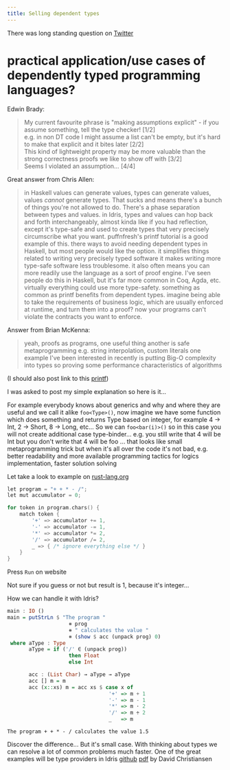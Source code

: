 ```yaml
---
title: Selling dependent types
---
```


There was long standing question on [Twitter](https://twitter.com/lenadroid/status/577058060860071937)

practical application/use cases of dependently typed programming languages?
===========================================================================


Edwin Brady:

> My current favourite phrase is "making assumptions explicit" - if you assume something, tell the type checker! [1/2] <br/>
> e.g. in non DT code I might assume a list can't be empty, but it's hard to make that explicit and it bites later [2/2] <br/>
> This kind of lightweight property may be more valuable than the strong correctness proofs we like to show off with [3/2] <br/>
> Seems I violated an assumption… [4/4]

Great answer from Chris Allen:

> in Haskell values can generate values, types can generate values, values *cannot* generate types.
> That sucks and means there's a bunch of things you're not allowed to do. There's a phase separation between types and values.
> in Idris, types and values can hop back and forth interchangeably, almost kinda like if you had reflection, except it's type-safe and used to create types that very precisely circumscribe what you want.
> puffnfresh's printf tutorial is a good example of this.
> there ways to avoid needing dependent types in Haskell, but most people would like the option.
> it simplifies things related to writing very precisely typed software
> it makes writing more type-safe software less troublesome.
> it also often means you can more readily use the language as a sort of proof engine.
> I've seen people do this in Haskell, but it's far more common in Coq, Agda, etc.
> virtually everything could use more type-safety.
> something as common as printf benefits from dependent types.
> imagine being able to take the requirements of business logic, which are usually enforced at runtime, and turn them into a proof?
> now your programs can't violate the contracts you want to enforce.

Answer from Brian McKenna:

> yeah, proofs as programs, one useful thing
> another is safe metaprogramming
> e.g. string interpolation, custom literals
> one example I've been interested in recently is putting Big-O complexity into types
> so proving some performance characteristics of algorithms

(I should also post link to this [printf](https://gist.github.com/puffnfresh/11202637))

I was asked to post my simple explanation so here is it...

For example everybody knows about generics and why and where they are useful and we call it alike `foo<Type>()`, now imagine we have some function which does something and returns Type based on integer, for example 4 -> Int, 2 -> Short, 8 -> Long, etc...  So we can `foo<bar(i)>()` so in this case you will not create additional case type-binder... e.g. you still write that 4 will be Int but you don't write that 4 will be foo<int> ... that looks like small metaprogramming trick but when it's all over the code it's not bad, e.g. better readability and more available programming tactics for logics implementation, faster solution solving

Let take a look to example on [rust-lang.org](http://www.rust-lang.org)

``` cpp
let program = "+ + * - /";
let mut accumulator = 0;

for token in program.chars() {
    match token {
        '+' => accumulator += 1,
        '-' => accumulator -= 1,
        '*' => accumulator *= 2,
        '/' => accumulator /= 2,
        _ => { /* ignore everything else */ }
    }
}
```

Press `Run` on website

Not sure if you guess or not but result is 1, because it's integer...

How we can handle it with Idris?

``` haskell
main : IO ()
main = putStrLn $ "The program "
                    ⧺ prog
                    ⧺ " calculates the value "
                    ⧺ (show $ acc (unpack prog) 0)
 where aType : Type
       aType = if ('/' ∈ (unpack prog))
                    then Float
                    else Int

       acc : (List Char) → aType → aType
       acc [] m = m
       acc (x::xs) m = acc xs $ case x of
                                 '+' => m + 1
                                 '-' => m - 1
                                 '*' => m ⋅ 2
                                 '/' => m ÷ 2
                                 _   => m
```

``` shell
The program + + * - / calculates the value 1.5
```

Discover the difference... But it's small case. With thinking about types we can resolve a lot of common problems much faster. One of the great examples will be type providers in Idris [github](https://github.com/david-christiansen/idris-type-providers) [pdf](http://itu.dk/people/drc/pubs/dependent-type-providers.pdf) by David Christiansen
